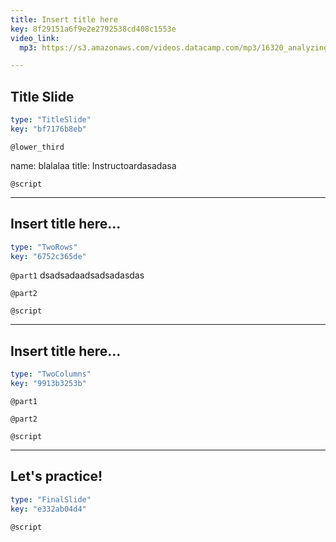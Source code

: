 ```yaml
---
title: Insert title here
key: 8f29151a6f9e2e2792538cd408c1553e
video_link:
  mp3: https://s3.amazonaws.com/videos.datacamp.com/mp3/16320_analyzing_iot_data_in_python/v1/16320_ch1_2.mp3

---
```

## Title Slide

```yaml
type: "TitleSlide"
key: "bf7176b8eb"
```

`@lower_third`

name: blalalaa
title: Instructoardasadasa


`@script`



---
## Insert title here...

```yaml
type: "TwoRows"
key: "6752c365de"
```

`@part1`
dsadsadaadsadsadasdas


`@part2`



`@script`



---
## Insert title here...

```yaml
type: "TwoColumns"
key: "9913b3253b"
```

`@part1`



`@part2`



`@script`



---
## Let's practice!

```yaml
type: "FinalSlide"
key: "e332ab04d4"
```

`@script`


